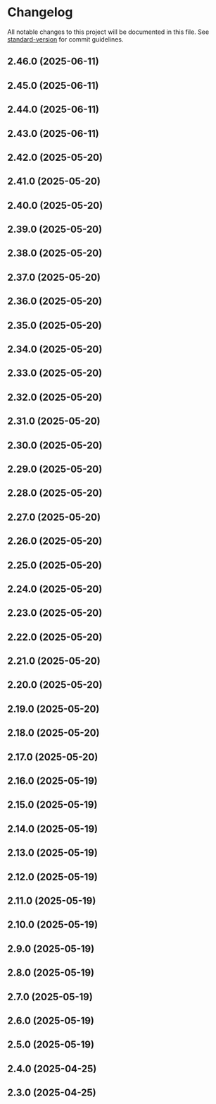 # Changelog

All notable changes to this project will be documented in this file. See [standard-version](https://github.com/conventional-changelog/standard-version) for commit guidelines.

## 2.46.0 (2025-06-11)

## 2.45.0 (2025-06-11)

## 2.44.0 (2025-06-11)

## 2.43.0 (2025-06-11)

## 2.42.0 (2025-05-20)

## 2.41.0 (2025-05-20)

## 2.40.0 (2025-05-20)

## 2.39.0 (2025-05-20)

## 2.38.0 (2025-05-20)

## 2.37.0 (2025-05-20)

## 2.36.0 (2025-05-20)

## 2.35.0 (2025-05-20)

## 2.34.0 (2025-05-20)

## 2.33.0 (2025-05-20)

## 2.32.0 (2025-05-20)

## 2.31.0 (2025-05-20)

## 2.30.0 (2025-05-20)

## 2.29.0 (2025-05-20)

## 2.28.0 (2025-05-20)

## 2.27.0 (2025-05-20)

## 2.26.0 (2025-05-20)

## 2.25.0 (2025-05-20)

## 2.24.0 (2025-05-20)

## 2.23.0 (2025-05-20)

## 2.22.0 (2025-05-20)

## 2.21.0 (2025-05-20)

## 2.20.0 (2025-05-20)

## 2.19.0 (2025-05-20)

## 2.18.0 (2025-05-20)

## 2.17.0 (2025-05-20)

## 2.16.0 (2025-05-19)

## 2.15.0 (2025-05-19)

## 2.14.0 (2025-05-19)

## 2.13.0 (2025-05-19)

## 2.12.0 (2025-05-19)

## 2.11.0 (2025-05-19)

## 2.10.0 (2025-05-19)

## 2.9.0 (2025-05-19)

## 2.8.0 (2025-05-19)

## 2.7.0 (2025-05-19)

## 2.6.0 (2025-05-19)

## 2.5.0 (2025-05-19)

## 2.4.0 (2025-04-25)

## 2.3.0 (2025-04-25)
